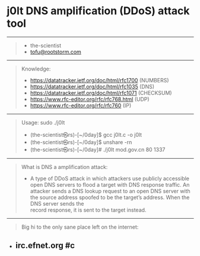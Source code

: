 # j0lt DNS amplification (DDoS) attack tool
 ------------------------------------------------------------
 > * the-scientist
 > * tofu@rootstorm.com
 ------------------------------------------------------------
 > Knowledge:
 > * https://datatracker.ietf.org/doc/html/rfc1700    (NUMBERS)
 > * https://datatracker.ietf.org/doc/html/rfc1035    (DNS)
 > * https://datatracker.ietf.org/doc/html/rfc1071    (CHECKSUM)
 > * https://www.rfc-editor.org/rfc/rfc768.html       (UDP)
 > * https://www.rfc-editor.org/rfc/rfc760            (IP)
 ------------------------------------------------------------
 > Usage: sudo ./j0lt <target> <port> <num-packets>
 > * (the-scientist㉿rs)-[~/0day]$ gcc j0lt.c -o j0lt
 > * (the-scientist㉿rs)-[~/0day]$ unshare -rn
 > * (the-scientist㉿rs)-[~/0day]# ./j0lt mod.gov.cn 80 1337
 ------------------------------------------------------------
 > What is DNS a amplification attack:
 > * A type of DDoS attack in which attackers use publicly
 > accessible open DNS servers to flood a target with DNS
 > response traffic. An attacker sends a DNS lookup request
 > to an open DNS server with the source address spoofed to
 > be the target’s address. When the DNS server sends the  
 > record response, it is sent to the target instead.
 ------------------------------------------------------------
 > Big hi to the only sane place left on the internet:
 * ## irc.efnet.org #c
